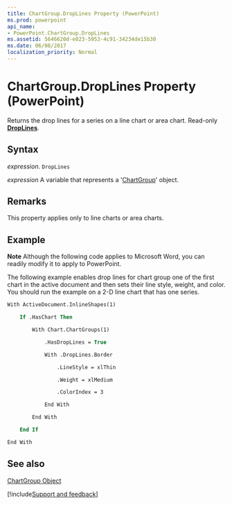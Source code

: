 ```yaml
---
title: ChartGroup.DropLines Property (PowerPoint)
ms.prod: powerpoint
api_name:
- PowerPoint.ChartGroup.DropLines
ms.assetid: 5646620d-e023-5953-4c91-34234de15b30
ms.date: 06/08/2017
localization_priority: Normal
---
```



# ChartGroup.DropLines Property (PowerPoint)

Returns the drop lines for a series on a line chart or area chart. Read-only  **[DropLines](PowerPoint.DropLines.md)**.


## Syntax

 _expression_. `DropLines`

_expression_ A variable that represents a '[ChartGroup](PowerPoint.ChartGroup.md)' object.


## Remarks

This property applies only to line charts or area charts. 


## Example




 **Note**  Although the following code applies to Microsoft Word, you can readily modify it to apply to PowerPoint.

The following example enables drop lines for chart group one of the first chart in the active document and then sets their line style, weight, and color. You should run the example on a 2-D line chart that has one series.




```vb
With ActiveDocument.InlineShapes(1)

    If .HasChart Then

        With Chart.ChartGroups(1)

            .HasDropLines = True

            With .DropLines.Border

                .LineStyle = xlThin

                .Weight = xlMedium

                .ColorIndex = 3

            End With

        End With

    End If

End With
```


## See also


[ChartGroup Object](PowerPoint.ChartGroup.md)

[!include[Support and feedback](~/includes/feedback-boilerplate.md)]